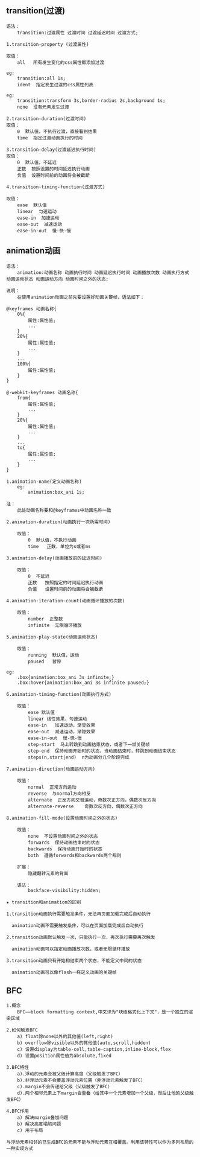 ## transition(过渡)
	语法：
		transition:过渡属性 过渡时间 过渡延迟时间 过渡方式;

	1.transition-property (过渡属性)

	取值：
		all   所有发生变化的css属性都添加过渡

	eg:  
		transition:all 1s;
		ident  指定发生过渡的css属性列表

	eg: 
		transition:transform 3s,border-radius 2s,background 1s;
		none  没有元素发生过渡

	2.transition-duration(过渡时间)
	取值：
		0  默认值，不执行过渡，直接看到结果
		time  指定过渡动画执行的时间

	3.transition-delay(过渡延迟执行时间)
	取值：
		0  默认值，不延迟
		正数  按照设置的时间延迟执行动画
		负值  设置时间前的动画将会被截断

	4.transition-timing-function(过渡方式)

	取值：
		ease  默认值
		linear  匀速运动
		ease-in  加速运动
		ease-out  减速运动
		ease-in-out  慢-快-慢
		
## animation动画
	语法：
		animation:动画名称 动画执行时间 动画延迟执行时间 动画播放次数 动画执行方式 动画运动状态 动画运动方向 动画时间之外的状态;

	说明：
		在使用animation动画之前先要设置好动画关键帧，语法如下：

	@keyframes 动画名称{
		0%{
			属性:属性值;
			...
		}
		20%{
			属性:属性值;
			...
		}
		...
		100%{
			属性:属性值;
		}
	}

	@-webkit-keyframes 动画名称{
		from{
			属性:属性值;
			...
		}
		20%{
			属性:属性值;
			...
		}
		...
		to{
			属性:属性值;
			...
		}
	}

	1.animation-name(定义动画名称)
		eg:
			animation:box_ani 1s;

	注：
		此处动画名称要和@keyframes中动画名称一致

	2.animation-duration(动画执行一次所需时间)

		取值：
			0  默认值，不执行动画
			time   正数，单位为s或者ms

	3.animation-delay(动画播放前的延迟时间)

		取值：
			0  不延迟
			正数   按照指定的时间延迟执行动画
			负值   设置时间前的动画将会被截断

	4.animation-iteration-count(动画循环播放的次数)

		取值：
			number  正整数
			infinite  无限循环播放

	5.animation-play-state(动画运动状态)

		取值：
			running  默认值，运动
			paused   暂停

	eg:  
		.box{animation:box_ani 3s infinite;}
		.box:hover{animation:box_ani 3s infinite paused;}

	6.animation-timing-function(动画执行方式)

		取值：
			ease 默认值
			linear 线性效果，匀速运动
			ease-in   加速运动，渐显效果
			ease-out  减速运动，渐隐效果
			ease-in-out  慢-快-慢
			step-start  马上转跳到动画结束状态，或者下一帧关键帧
			step-end  保持动画开始时的状态，当动画结束时，转跳到动画结束状态
			steps(n,start|end)  n为动画分几个阶段完成

	7.animation-direction(动画运动方向)

		取值：
			normal  正常方向运动
			reverse  与normal方向相反
			alternate  正反方向交替运动，奇数次正方向，偶数次反方向
			alternate-reverse    奇数次反方向，偶数次正方向

	8.animation-fill-mode(设置动画时间之外的状态)

		取值：
			none  不设置动画时间之外的状态
			forwards  保持动画结束时的状态
			backwards  保持动画开始时的状态
			both  遵循forwards和backwards两个规则

		扩展：
			隐藏翻转元素的背面

		语法：
			backface-visibility:hidden;

	★ transition和animation的区别

	1.transition动画执行需要触发条件，无法再页面加载完成后自动执行

	  animation动画不需要触发条件，可以在页面加载完成后自动执行

	2.transition动画默认触发一次，只能执行一次，再次执行需要再次触发

	  animation动画可以指定动画播放次数，或者无限循环播放

	3.transition动画只有开始和结束两个状态，不能定义中间的状态

	  animation动画可以像flash一样定义动画的关键帧	

## BFC
	1.概念
		BFC——block formatting context,中文译为"块级格式化上下文"，是一个独立的渲染区域

	2.如何触发BFC
		a) float除none以外的其他值(left,right)
		b) overflow除visible以外的其他值(auto,scroll,hidden)
		c) 设置display为table-cell,table-caption,inline-block,flex
		d) 设置position属性值为absolute,fixed

	3.BFC特性
		a).浮动的元素会被父级计算高度（父级触发了BFC）
		b).非浮动元素不会覆盖浮动元素位置（非浮动元素触发了BFC）
		c).margin不会传递给父级（父级触发了BFC）
		d).两个相邻元素上下margin会重叠（给其中一个元素增加一个父级，然后让他的父级触发BFC）

	4.BFC作用
		a) 解决margin叠加问题
		b) 解决高度塌陷问题
		c) 用于布局

	与浮动元素相邻的已生成BFC的元素不能与浮动元素互相覆盖。利用该特性可以作为多列布局的一种实现方式	  
		